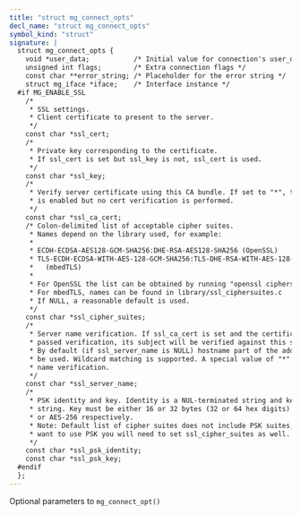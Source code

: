 ```yaml
---
title: "struct mg_connect_opts"
decl_name: "struct mg_connect_opts"
symbol_kind: "struct"
signature: |
  struct mg_connect_opts {
    void *user_data;           /* Initial value for connection's user_data */
    unsigned int flags;        /* Extra connection flags */
    const char **error_string; /* Placeholder for the error string */
    struct mg_iface *iface;    /* Interface instance */
  #if MG_ENABLE_SSL
    /*
     * SSL settings.
     * Client certificate to present to the server.
     */
    const char *ssl_cert;
    /*
     * Private key corresponding to the certificate.
     * If ssl_cert is set but ssl_key is not, ssl_cert is used.
     */
    const char *ssl_key;
    /*
     * Verify server certificate using this CA bundle. If set to "*", then SSL
     * is enabled but no cert verification is performed.
     */
    const char *ssl_ca_cert;
    /* Colon-delimited list of acceptable cipher suites.
     * Names depend on the library used, for example:
     *
     * ECDH-ECDSA-AES128-GCM-SHA256:DHE-RSA-AES128-SHA256 (OpenSSL)
     * TLS-ECDH-ECDSA-WITH-AES-128-GCM-SHA256:TLS-DHE-RSA-WITH-AES-128-GCM-SHA256
     *   (mbedTLS)
     *
     * For OpenSSL the list can be obtained by running "openssl ciphers".
     * For mbedTLS, names can be found in library/ssl_ciphersuites.c
     * If NULL, a reasonable default is used.
     */
    const char *ssl_cipher_suites;
    /*
     * Server name verification. If ssl_ca_cert is set and the certificate has
     * passed verification, its subject will be verified against this string.
     * By default (if ssl_server_name is NULL) hostname part of the address will
     * be used. Wildcard matching is supported. A special value of "*" disables
     * name verification.
     */
    const char *ssl_server_name;
    /*
     * PSK identity and key. Identity is a NUL-terminated string and key is a hex
     * string. Key must be either 16 or 32 bytes (32 or 64 hex digits) for AES-128
     * or AES-256 respectively.
     * Note: Default list of cipher suites does not include PSK suites, if you
     * want to use PSK you will need to set ssl_cipher_suites as well.
     */
    const char *ssl_psk_identity;
    const char *ssl_psk_key;
  #endif
  };
---
```


Optional parameters to `mg_connect_opt()` 

